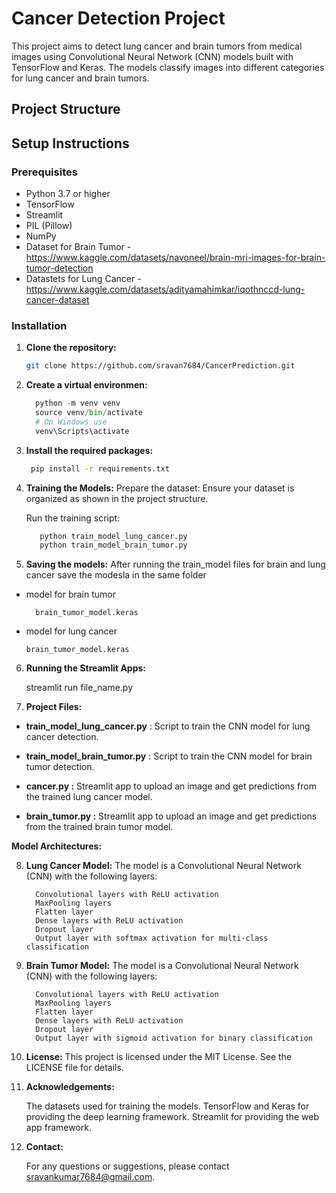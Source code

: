 # Cancer Detection Project

This project aims to detect lung cancer and brain tumors from medical images using Convolutional Neural Network (CNN) models built with TensorFlow and Keras. The models classify images into different categories for lung cancer and brain tumors.

## Project Structure


## Setup Instructions

### Prerequisites

- Python 3.7 or higher
- TensorFlow
- Streamlit
- PIL (Pillow)
- NumPy
- Dataset for Brain Tumor - https://www.kaggle.com/datasets/navoneel/brain-mri-images-for-brain-tumor-detection
- Datastets for Lung Cancer - https://www.kaggle.com/datasets/adityamahimkar/iqothnccd-lung-cancer-dataset

### Installation

1. **Clone the repository:**
   ```sh
   git clone https://github.com/sravan7684/CancerPrediction.git
2. **Create a virtual environmen:**
   ```python
     python -m venv venv
     source venv/bin/activate 
     # On Windows use
     venv\Scripts\activate
   ```

3. **Install the required packages:**
   ```bash
    pip install -r requirements.txt

4.  **Training the Models:**
    Prepare the dataset: Ensure your dataset is organized as shown in the project structure.
    
     Run the training script: 
      ```python
         python train_model_lung_cancer.py
         python train_model_brain_tumor.py
       ```
5.  **Saving the models:**
   After running the train_model files for brain and lung cancer save the modesla in the same folder

   - model for brain tumor 

           brain_tumor_model.keras
    
   - model for lung cancer
   
         brain_tumor_model.keras
6.  **Running the Streamlit Apps:**
       
      streamlit run file_name.py
7.  **Project Files:**

   -  __train_model_lung_cancer.py__ : Script to train the CNN model for lung cancer detection.
   
   -  __train_model_brain_tumor.py__ : Script to train the CNN model for brain tumor detection.
   
   - __cancer.py :__ Streamlit app to upload an image and get predictions from the trained lung cancer model.
   
   - __brain_tumor.py :__ Streamlit app to upload an image and get predictions from the trained brain tumor model.
  
  
  **Model Architectures:**


8.  **Lung Cancer Model:**
   The model is a Convolutional Neural Network (CNN) with the following layers:

          Convolutional layers with ReLU activation
          MaxPooling layers
          Flatten layer
          Dense layers with ReLU activation
          Dropout layer
          Output layer with softmax activation for multi-class classification
       

9. **Brain Tumor Model:**
    The model is a Convolutional Neural Network (CNN) with the following layers:

         Convolutional layers with ReLU activation
         MaxPooling layers
         Flatten layer
         Dense layers with ReLU activation
         Dropout layer
         Output layer with sigmoid activation for binary classification

   
11. **License:**
   This project is licensed under the MIT License. See the LICENSE file for details.

12. **Acknowledgements:**

      The datasets used for training the models.
      TensorFlow and Keras for providing the deep learning framework.
      Streamlit for providing the web app framework.

13. **Contact:**
   
      For any questions or suggestions, please contact sravankumar7684@gmail.com.
  
   






